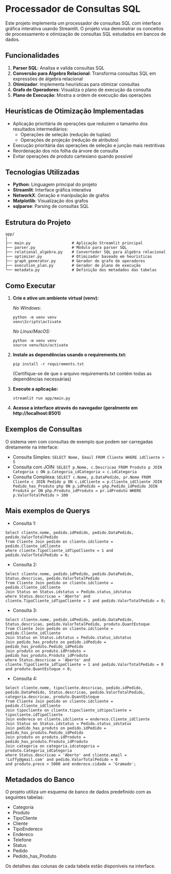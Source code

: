   # Processador de Consultas SQL

  Este projeto implementa um processador de consultas SQL com interface gráfica interativa usando Streamlit. O projeto visa demonstrar os conceitos de processamento e otimização de consultas SQL estudados em bancos de dados.

  ## Funcionalidades

  1. **Parser SQL**: Analisa e valida consultas SQL
  2. **Conversão para Álgebra Relacional**: Transforma consultas SQL em expressões de álgebra relacional
  3. **Otimizador**: Implementa heurísticas para otimizar consultas
  4. **Grafo de Operadores**: Visualiza o plano de execução da consulta
  5. **Plano de Execução**: Mostra a ordem de execução das operações

  ## Heurísticas de Otimização Implementadas

  - Aplicação prioritária de operações que reduzem o tamanho dos resultados intermediários:
    - Operações de seleção (redução de tuplas)
    - Operações de projeção (redução de atributos)
  - Execução prioritária das operações de seleção e junção mais restritivas
  - Reordenação dos nós folha da árvore de consulta
  - Evitar operações de produto cartesiano quando possível

  ## Tecnologias Utilizadas

  - **Python**: Linguagem principal do projeto
  - **Streamlit**: Interface gráfica interativa
  - **NetworkX**: Geração e manipulação de grafos
  - **Matplotlib**: Visualização dos grafos
  - **sqlparse**: Parsing de consultas SQL

  ## Estrutura do Projeto

  ```
  app/
  │
  ├── main.py                  # Aplicação Streamlit principal
  ├── parser.py                # Módulo para parser SQL
  ├── relational_algebra.py    # Convertedor SQL para álgebra relacional
  ├── optimizer.py             # Otimizador baseado em heurísticas
  ├── graph_generator.py       # Gerador de grafo de operadores
  ├── execution_plan.py        # Gerador de plano de execução
  └── metadata.py              # Definição dos metadados das tabelas
  ```

  ## Como Executar

1. **Crie e ative um ambiente virtual (venv):**

   *No Windows:*
   ```
   python -m venv venv
   venv\Scripts\activate
   ```

   *No Linux/MacOS:*
   ```
   python -m venv venv
   source venv/bin/activate
   ```

2. **Instale as dependências usando o requirements.txt:**
   ```
   pip install -r requirements.txt
   ```

   (Certifique-se de que o arquivo requirements.txt contém todas as dependências necessárias)

3. **Execute a aplicação:**
   ```
   streamlit run app/main.py
   ```

4. **Acesse a interface através do navegador (geralmente em http://localhost:8501)**

  ## Exemplos de Consultas

  O sistema vem com consultas de exemplo que podem ser carregadas diretamente na interface:

  - Consulta Simples: `SELECT Nome, Email FROM Cliente WHERE idCliente > 5`
  - Consulta com JOIN: `SELECT p.Nome, c.Descricao FROM Produto p JOIN Categoria c ON p.Categoria_idCategoria = c.idCategoria`
  - Consulta Complexa: `SELECT c.Nome, p.DataPedido, pr.Nome FROM Cliente c JOIN Pedido p ON c.idCliente = p.Cliente_idCliente JOIN Pedido_has_Produto php ON p.idPedido = php.Pedido_idPedido JOIN Produto pr ON php.Produto_idProduto = pr.idProduto WHERE p.ValorTotalPedido > 100`

  ## Mais exemplos de Querys

  - Consulta 1:
  ```
  Select cliente.nome, pedido.idPedido, pedido.DataPedido, pedido.ValorTotalPedido
  from Cliente Join pedido on cliente.idcliente = pedido.Cliente_idCliente
  where cliente.TipoCliente_idTipoCliente = 1 and pedido.ValorTotalPedido = 0;
  ```

  - Consulta 2:
  ```
  Select cliente.nome, pedido.idPedido, pedido.DataPedido, Status.descricao, pedido.ValorTotalPedido
  from Cliente Join pedido on cliente.idcliente = pedido.Cliente_idCliente
  Join Status on Status.idstatus = Pedido.status_idstatus
  where Status.descricao = 'Aberto' and cliente.TipoCliente_idTipoCliente = 1 and pedido.ValorTotalPedido = 0;
  ```

  - Consulta 3:
  ```
  Select cliente.nome, pedido.idPedido, pedido.DataPedido, Status.descricao, pedido.ValorTotalPedido, produto.QuantEstoque
  from Cliente Join pedido on cliente.idcliente = pedido.Cliente_idCliente
  Join Status on Status.idstatus = Pedido.status_idstatus
  Join pedido_has_produto on pedido.idPedido = pedido_has_produto.Pedido_idPedido
  Join produto on produto.idProduto = pedido_has_produto.Produto_idProduto
  where Status.descricao = 'Aberto' and cliente.TipoCliente_idTipoCliente = 1 and pedido.ValorTotalPedido = 0 and produto.QuantEstoque > 0;
  ```

  - Consulta 4:
  ```
  Select cliente.nome, tipocliente.descricao, pedido.idPedido, pedido.DataPedido, Status.descricao, pedido.ValorTotalPedido, categoria.descricao, produto.QuantEstoque
  from Cliente Join pedido on cliente.idcliente = pedido.Cliente_idCliente
  Join tipocliente on cliente.tipocliente_idtipocliente = tipocliente.idTipoCliente
  Join endereco on cliente.idcliente = endereco.Cliente_idCliente
  Join Status on Status.idstatus = Pedido.status_idstatus
  Join pedido_has_produto on pedido.idPedido = pedido_has_produto.Pedido_idPedido
  Join produto on produto.idProduto = pedido_has_produto.Produto_idProduto
  Join categoria on categoria.idcategoria = produto.Categoria_idCategoria
  where Status.descricao = 'Aberto' and cliente.email = 'Luffy@gmail.com' and pedido.ValorTotalPedido = 0 
  and produto.preco > 5000 and endereco.cidade = 'Gramado';
  ```

  ## Metadados do Banco

  O projeto utiliza um esquema de banco de dados predefinido com as seguintes tabelas:
  - Categoria
  - Produto
  - TipoCliente
  - Cliente
  - TipoEndereco
  - Endereco
  - Telefone
  - Status
  - Pedido
  - Pedido_has_Produto

  Os detalhes das colunas de cada tabela estão disponíveis na interface.